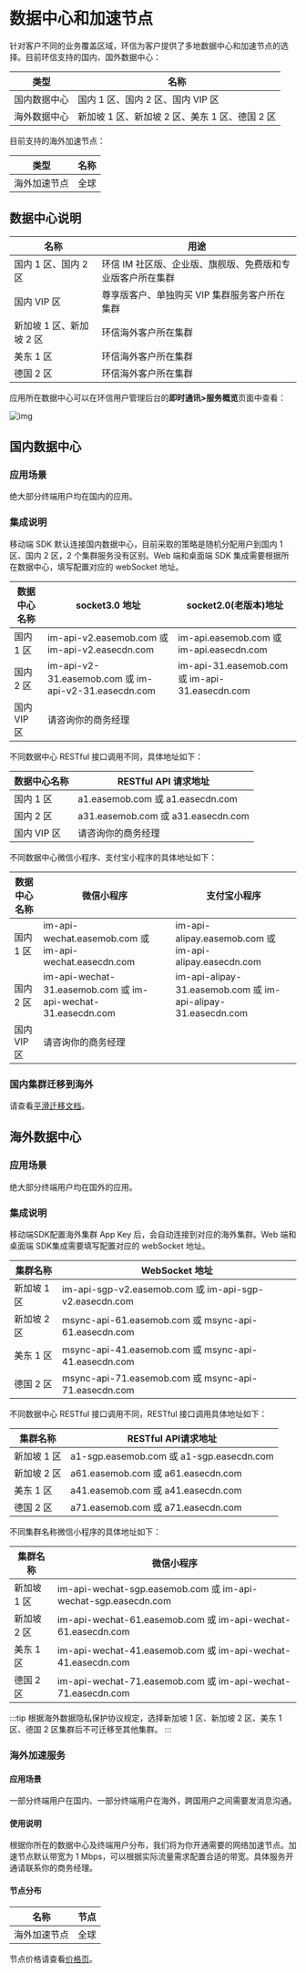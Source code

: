 # 数据中心和加速节点

针对客户不同的业务覆盖区域，环信为客户提供了多地数据中心和加速节点的选择。目前环信支持的国内、国外数据中心：

| 类型         | 名称                                            |
| ------------ | ----------------------------------------------- |
| 国内数据中心 | 国内 1 区、国内 2 区、国内 VIP 区          |
| 海外数据中心 | 新加坡 1 区、新加坡 2 区、美东 1 区、德国 2 区 |

目前支持的海外加速节点：

| 类型         | 名称 |
| ------------ | ---- | 
| 海外加速节点 | 全球 |

## 数据中心说明

| 名称                 | 用途                                        |
| -------------------- | ------------------------------------------- |
| 国内 1 区、国内 2 区     | 环信 IM 社区版、企业版、旗舰版、免费版和专业版客户所在集群    |
| 国内 VIP 区            | 尊享版客户、单独购买 VIP 集群服务客户所在集群 |
| 新加坡 1 区、新加坡 2 区 | 环信海外客户所在集群                        |
| 美东 1 区              | 环信海外客户所在集群                        |
| 德国 2 区              | 环信海外客户所在集群                        |

应用所在数据中心可以在环信用户管理后台的**即时通讯>服务概览**页面中查看：

![img](@static/images/product/data_center.png)

## 国内数据中心

### 应用场景

绝大部分终端用户均在国内的应用。

### 集成说明

移动端 SDK 默认连接国内数据中心，目前采取的策略是随机分配用户到国内 1 区、国内 2 区，2 个集群服务没有区别。Web 端和桌面端 SDK 集成需要根据所在数据中心，填写配置对应的 webSocket 地址。

| 数据中心名称 | socket3.0 地址                                        | socket2.0(老版本)地址                          |
| ------------ | ---------------------------------------------------- | ---------------------------------------------- |
| 国内 1 区      | im-api-v2.easemob.com 或 im-api-v2.easecdn.com       | im-api.easemob.com 或 im-api.easecdn.com       |
| 国内 2 区      | im-api-v2-31.easemob.com 或 im-api-v2-31.easecdn.com | im-api-31.easemob.com 或 im-api-31.easecdn.com |
| 国内 VIP 区    | 请咨询你的商务经理                                   |                                                |

不同数据中心 RESTful 接口调用不同，具体地址如下：

| 数据中心名称 | RESTful API 请求地址                   |
| ------------ | ---------------------------------- |
| 国内 1 区      | a1.easemob.com 或 a1.easecdn.com   |
| 国内 2 区      | a31.easemob.com 或 a31.easecdn.com |
| 国内 VIP 区    | 请咨询你的商务经理                 |

不同数据中心微信小程序、支付宝小程序的具体地址如下：

| 数据中心名称 | 微信小程序      | 支付宝小程序           |
| ------------ | -------------------------------- | ------------------ |
| 国内 1 区      | im-api-wechat.easemob.com 或 im-api-wechat.easecdn.com       | im-api-alipay.easemob.com 或 im-api-alipay.easecdn.com   |
| 国内 2 区      | im-api-wechat-31.easemob.com 或 im-api-wechat-31.easecdn.com | im-api-alipay-31.easemob.com 或 im-api-alipay-31.easecdn.com |
| 国内 VIP 区    | 请咨询你的商务经理   |                                                              |

### 国内集群迁移到海外

请查看[平滑迁移文档](migrate_to_easemob.html)。

## 海外数据中心

### 应用场景

绝大部分终端用户均在国外的应用。

### 集成说明

移动端SDK配置海外集群 App Key 后，会自动连接到对应的海外集群。Web 端和桌面端 SDK集成需要填写配置对应的 webSocket 地址。

| 集群名称  | WebSocket 地址                                          |
| --------- | ------------------------------------------------------ |
| 新加坡 1 区 | im-api-sgp-v2.easemob.com 或 im-api-sgp-v2.easecdn.com |
| 新加坡 2 区 | msync-api-61.easemob.com 或 msync-api-61.easecdn.com   |
| 美东 1 区   | msync-api-41.easemob.com 或 msync-api-41.easecdn.com   |
| 德国 2 区   | msync-api-71.easemob.com 或 msync-api-71.easecdn.com   |

不同数据中心 RESTful 接口调用不同，RESTful 接口调用具体地址如下：

| 集群名称  | RESTful API请求地址                         |
| --------- | ---------------------------------------- |
| 新加坡 1 区 | a1-sgp.easemob.com 或 a1-sgp.easecdn.com |
| 新加坡 2 区 | a61.easemob.com 或 a61.easecdn.com       |
| 美东 1 区   | a41.easemob.com 或 a41.easecdn.com       |
| 德国 2 区   | a71.easemob.com 或 a71.easecdn.com       |

不同集群名称微信小程序的具体地址如下：

| 集群名称  | 微信小程序                                                   |
| --------- | ------------------------------------------------------------ |
| 新加坡 1 区 | im-api-wechat-sgp.easemob.com 或 im-api-wechat-sgp.easecdn.com |
| 新加坡 2 区 | im-api-wechat-61.easemob.com 或 im-api-wechat-61.easecdn.com |
| 美东 1 区   | im-api-wechat-41.easemob.com 或 im-api-wechat-41.easecdn.com |
| 德国 2 区   | im-api-wechat-71.easemob.com 或 im-api-wechat-71.easecdn.com |

:::tip
根据海外数据隐私保护协议规定，选择新加坡 1 区、新加坡 2 区、美东 1 区、德国 2 区集群后不可迁移至其他集群。
:::

### 海外加速服务

#### 应用场景

一部分终端用户在国内、一部分终端用户在海外，跨国用户之间需要发消息沟通。

#### 使用说明

根据你所在的数据中心及终端用户分布，我们将为你开通需要的网络加速节点。加速节点默认带宽为 1 Mbps，可以根据实际流量需求配置合适的带宽。具体服务开通请联系你的商务经理。

#### 节点分布

| 名称         | 节点 |
| ------------ | ---- |
| 海外加速节点 | 全球 |

节点价格请查看[价格页](https://www.easemob.com/pricing/im#p12)。